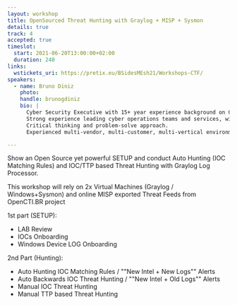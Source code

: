 ```yaml
---
layout: workshop
title: OpenSourced Threat Hunting with Graylog + MISP + Sysmon
details: true
track: 4
accepted: true
timeslot:
  start: 2021-06-20T13:00:00+02:00
  duration: 240
links:
  wstickets_uri: https://pretix.eu/BSidesMEsh21/Workshops-CTF/
speakers:
  - name: Bruno Diniz
    photo: 
    handle: brunogdiniz
    bio: |
      Cyber Security Executive with 15+ year experience background on Cyber and Information Security.
      Strong experience leading cyber operations teams and services, with intelligence-led and business thinking mindset.
      Critical thinking and problem-solve approach.
      Experienced multi-vendor, multi-customer, multi-vertical environment with good negotiation skills.

---
```


Show an Open Source yet powerful SETUP and conduct Auto Hunting (IOC Matching Rules) and IOC/TTP based Threat Hunting with Graylog Log Processor.

This workshop will rely on 2x Virtual Machines (Graylog / Windows+Sysmon) and online MISP exported Threat Feeds from OpenCTI.BR project

1st part (SETUP):
- LAB Review
- IOCs Onboarding
- Windows Device LOG Onboarding

2nd Part (Hunting):
- Auto Hunting IOC Matching Rules / ""New Intel + New Logs"" Alerts 
- Auto Backwards IOC Threat Hunting / ""New Intel + Old Logs"" Alerts
- Manual IOC Threat Hunting
- Manual TTP based Threat Hunting